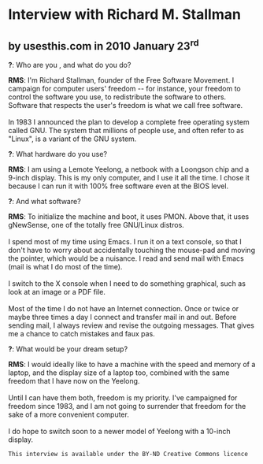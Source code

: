 <h1>Interview with Richard M. Stallman</h1>
<h2>by usesthis.com
in 2010 January 23<sup>rd</sup></h2>
<p><b>?</b>: Who are you , and what do you do?</p>
<p><b>RMS</b>: I'm Richard Stallman, founder of the Free Software Movement. I campaign for computer users' freedom -- for instance, your freedom to control the software you use, to redistribute the software to others. Software that respects the user's freedom is what we call free software.<br><br>In 1983 I announced the plan to develop a complete free operating system called GNU. The system that millions of people use, and often refer to as "Linux", is a variant of the GNU system.</p>
<p><b>?</b>: What hardware do you use?</p>
<p><b>RMS</b>: I am using a Lemote Yeelong, a netbook with a Loongson chip and a 9-inch display. This is my only computer, and I use it all the time. I chose it because I can run it with 100% free software even at the BIOS level.</p>
<p><b>?</b>: And what software?</p>
<p><b>RMS</b>: To initialize the machine and boot, it uses PMON. Above that, it uses gNewSense, one of the totally free GNU/Linux distros.<br><br>I spend most of my time using Emacs. I run it on a text console, so that I don't have to worry about accidentally touching the mouse-pad and moving the pointer, which would be a nuisance. I read and send mail with Emacs (mail is what I do most of the time).<br><br>I switch to the X console when I need to do something graphical, such as look at an image or a PDF file.<br><br>Most of the time I do not have an Internet connection. Once or twice or maybe three times a day I connect and transfer mail in and out. Before sending mail, I always review and revise the outgoing messages. That gives me a chance to catch mistakes and faux pas.</p>
<p><b>?</b>: What would be your dream setup?</p>
<p><b>RMS</b>: I would ideally like to have a machine with the speed and memory of a laptop, and the display size of a laptop too, combined with the same freedom that I have now on the Yeelong.<br><br>Until I can have them both, freedom is my priority. I've campaigned for freedom since 1983, and I am not going to surrender that freedom for the sake of a more convenient computer.<br><br>I do hope to switch soon to a newer model of Yeelong with a 10-inch display.</p>

`This interview is available under the BY-ND Creative Commons licence`

